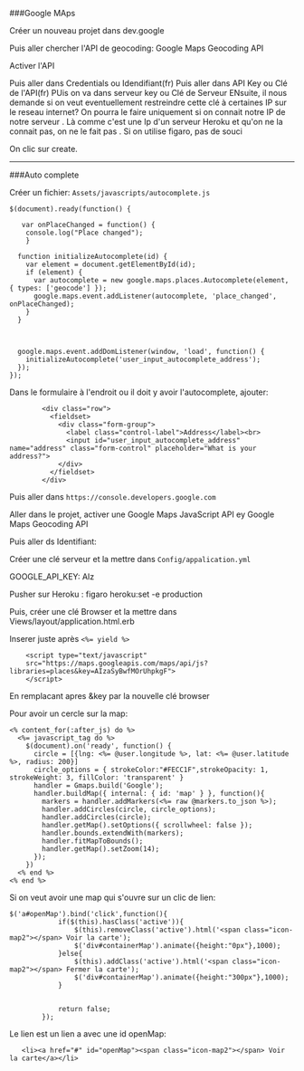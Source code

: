 ###Google MAps

Créer un nouveau projet dans dev.google

Puis aller chercher l'API de geocoding:
Google Maps Geocoding API

Activer l'API

Puis aller dans Credentials ou Idendifiant(fr)
Puis aller dans API Key ou Clé de l'API(fr)
PUis on va dans serveur key ou Clé de Serveur
ENsuite, il nous demande si on veut eventuellement restreindre cette clé à certaines IP sur le reseau internet?
On pourra le faire uniquement si on connait notre IP de notre serveur . Là comme c'est une Ip d'un serveur Heroku et qu'on ne la connait pas, on ne le fait pas .
Si on utilise figaro, pas de souci

On clic sur create.





------------------------------------------------------------------------
###Auto complete

Créer un fichier: ```Assets/javascripts/autocomplete.js```

```
$(document).ready(function() {

   var onPlaceChanged = function() {
    console.log("Place changed");
    }

  function initializeAutocomplete(id) {
    var element = document.getElementById(id);
    if (element) {
      var autocomplete = new google.maps.places.Autocomplete(element, { types: ['geocode'] });
      google.maps.event.addListener(autocomplete, 'place_changed', onPlaceChanged);
    }
  }



  google.maps.event.addDomListener(window, 'load', function() {
    initializeAutocomplete('user_input_autocomplete_address');
  });
});
```


Dans le formulaire à l'endroit ou il doit y avoir l'autocomplete, ajouter:

```
        <div class="row">
          <fieldset>
            <div class="form-group">
              <label class="control-label">Address</label><br>
              <input id="user_input_autocomplete_address" name="address" class="form-control" placeholder="What is your address?">
            </div>
          </fieldset>
        </div>
````

Puis aller dans ```https://console.developers.google.com```

Aller dans le projet, activer une Google Maps JavaScript API ey Google Maps Geocoding API

Puis aller ds Identifiant:

Créer une clé serveur et la mettre dans ```Config/appalication.yml```

GOOGLE_API_KEY: AIz

Pusher sur Heroku : figaro heroku:set -e production

Puis, créer une clé Browser et la mettre dans Views/layout/application.html.erb

Inserer juste après ```<%= yield %>```
```
    <script type="text/javascript"
    src="https://maps.googleapis.com/maps/api/js?libraries=places&key=AIzaSyBwfMOrUhpkgF">
    </script>
```
En remplacant apres &key par la nouvelle clé browser


Pour avoir un cercle sur la map:
```
<% content_for(:after_js) do %>
  <%= javascript_tag do %>
    $(document).on('ready', function() {
      circle = [{lng: <%= @user.longitude %>, lat: <%= @user.latitude %>, radius: 200}]
      circle_options = { strokeColor:"#FECC1F",strokeOpacity: 1, strokeWeight: 3, fillColor: 'transparent' }
      handler = Gmaps.build('Google');
      handler.buildMap({ internal: { id: 'map' } }, function(){
        markers = handler.addMarkers(<%= raw @markers.to_json %>);
        handler.addCircles(circle, circle_options);
        handler.addCircles(circle);
        handler.getMap().setOptions({ scrollwheel: false });
        handler.bounds.extendWith(markers);
        handler.fitMapToBounds();
        handler.getMap().setZoom(14);
      });
    })
  <% end %>
<% end %>
```


Si on veut avoir une map qui s'ouvre sur un clic de lien:

```
$('a#openMap').bind('click',function(){
            if($(this).hasClass('active')){
                $(this).removeClass('active').html('<span class="icon-map2"></span> Voir la carte');
                $('div#containerMap').animate({height:"0px"},1000);
            }else{
                $(this).addClass('active').html('<span class="icon-map2"></span> Fermer la carte');
                $('div#containerMap').animate({height:"300px"},1000);
            }
            
            
            return false;
        });
````

   Le lien est un lien a avec une id openMap:
   
```
   <li><a href="#" id="openMap"><span class="icon-map2"></span> Voir la carte</a></li>
```
   
